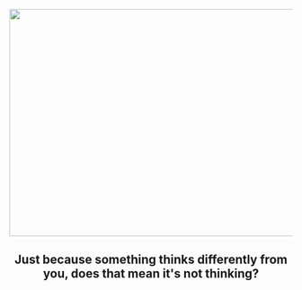 
<p align="center">
  <img src='https://i.imgur.com/16wAdxY.gif' frameborder='0' scrolling='no' allowfullscreen width='640' height='405'>
</p>
  
<h2 align = "center">Just because something thinks differently from you, does that mean it's not thinking? </h2>
 
